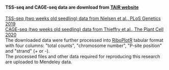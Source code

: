 

#### TSS-seq and CAGE-seq data are download from [TAIR website](https://www.arabidopsis.org)  
[TSS-seq (two weeks old seedling) data from Nielsen et al., PLoS Genetics 2019](https://doi.org/10.1371/journal.pgen.1007969)   
[CAGE-seq (two weeks old seedling) data from Thieffry et al., The Plant Cell 2020](https://www.ncbi.nlm.nih.gov/pmc/articles/PMC7268790)  
The downloaded data were further processed into [RiboPlotR](https://github.com/hsinyenwu/RiboPlotR) tabular format with four columns: "total counts", "chromosome number", "P-site position" and "strand" (+ or -).  
The processed files and other data required for reproducing this research are uploaded to Mendeley data.  

